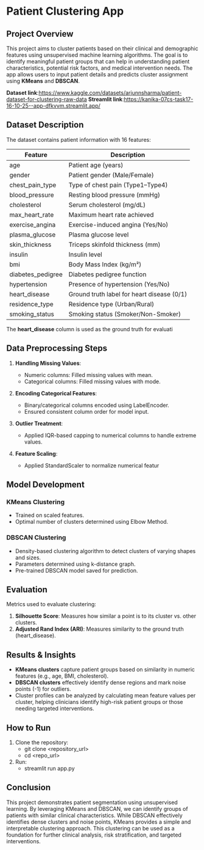 # Patient Clustering App

## Project Overview
This project aims to cluster patients based on their clinical and demographic features using unsupervised machine learning algorithms. The goal is to identify meaningful patient groups that can help in understanding patient characteristics, potential risk factors, and medical intervention needs. The app allows users to input patient details and predicts cluster assignment using **KMeans** and **DBSCAN**.

**Dataset link**:https://www.kaggle.com/datasets/arjunnsharma/patient-dataset-for-clustering-raw-data
**Streamlit link**:https://kanika-07cs-task17-16-10-25--app-dfkvvm.streamlit.app/

## Dataset Description
The dataset contains patient information with 16 features:

| Feature | Description |
|---------|-------------|
| age | Patient age (years) |
| gender | Patient gender (Male/Female) |
| chest_pain_type | Type of chest pain (Type1–Type4) |
| blood_pressure | Resting blood pressure (mmHg) |
| cholesterol | Serum cholesterol (mg/dL) |
| max_heart_rate | Maximum heart rate achieved |
| exercise_angina | Exercise-induced angina (Yes/No) |
| plasma_glucose | Plasma glucose level |
| skin_thickness | Triceps skinfold thickness (mm) |
| insulin | Insulin level |
| bmi | Body Mass Index (kg/m²) |
| diabetes_pedigree | Diabetes pedigree function |
| hypertension | Presence of hypertension (Yes/No) |
| heart_disease | Ground truth label for heart disease (0/1) |
| residence_type | Residence type (Urban/Rural) |
| smoking_status | Smoking status (Smoker/Non-Smoker) |

The **heart_disease** column is used as the ground truth for evaluati

## Data Preprocessing Steps
1. **Handling Missing Values**:
   - Numeric columns: Filled missing values with mean.
   - Categorical columns: Filled missing values with mode.

2. **Encoding Categorical Features**:
   - Binary/categorical columns encoded using LabelEncoder.
   - Ensured consistent column order for model input.

3. **Outlier Treatment**:
   - Applied IQR-based capping to numerical columns to handle extreme values.

4. **Feature Scaling**:
   - Applied StandardScaler to normalize numerical featur

## Model Development
### KMeans Clustering
- Trained on scaled features.
- Optimal number of clusters determined using Elbow Method.

### DBSCAN Clustering
- Density-based clustering algorithm to detect clusters of varying shapes and sizes.
- Parameters determined using k-distance graph.
- Pre-trained DBSCAN model saved for prediction.

## Evaluation
Metrics used to evaluate clustering:

1. **Silhouette Score**: Measures how similar a point is to its cluster vs. other clusters.  
2. **Adjusted Rand Index (ARI)**: Measures similarity to the ground truth (heart_disease).


## Results & Insights
- **KMeans clusters** capture patient groups based on similarity in numeric features (e.g., age, BMI, cholesterol).  
- **DBSCAN clusters** effectively identify dense regions and mark noise points (-1) for outliers.  
- Cluster profiles can be analyzed by calculating mean feature values per cluster, helping clinicians identify high-risk patient groups or those needing targeted interventions.

## How to Run
1. Clone the repository:
   - git clone <repository_url>
   - cd <repo_url>
2. Run:
   - streamlit run app.py

## Conclusion
This project demonstrates patient segmentation using unsupervised learning. By leveraging KMeans and DBSCAN, we can identify groups of patients with similar clinical characteristics. While DBSCAN 
effectively identifies dense clusters and noise points, KMeans provides a simple and interpretable clustering approach. This clustering can be used as a foundation for further clinical analysis, 
risk stratification, and targeted interventions.
